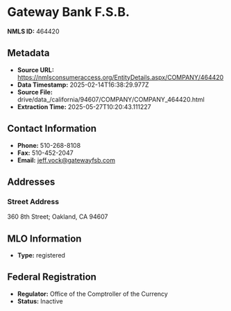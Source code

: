 # Gateway Bank F.S.B.

**NMLS ID:** 464420

## Metadata
- **Source URL:** https://nmlsconsumeraccess.org/EntityDetails.aspx/COMPANY/464420
- **Data Timestamp:** 2025-02-14T16:38:29.977Z
- **Source File:** drive/data_/california/94607/COMPANY/COMPANY_464420.html
- **Extraction Time:** 2025-05-27T10:20:43.111227

## Contact Information
- **Phone:** 510-268-8108
- **Fax:** 510-452-2047
- **Email:** jeff.vock@gatewayfsb.com

## Addresses
### Street Address
360 8th Street; Oakland, CA 94607

## MLO Information
- **Type:** registered

## Federal Registration
- **Regulator:** Office of the Comptroller of the Currency
- **Status:** Inactive
